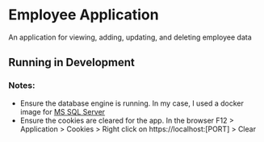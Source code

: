 # Employee Application

An application for viewing, adding, updating, and deleting employee data

## Running in Development

### Notes:
- Ensure the database engine is running. In my case, I used a docker image for [MS SQL Server](https://hub.docker.com/_/microsoft-mssql-server/)
- Ensure the cookies are cleared for the app. In the browser F12 > Application > Cookies > Right click on https://localhost:[PORT] > Clear

 
